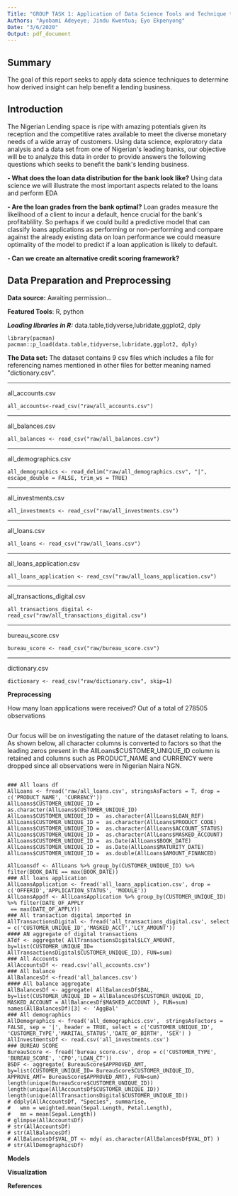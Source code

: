 ```yaml
---
Title: "GROUP TASK 1: Application of Data Science Tools and Technique to Improve a Lending Business"
Authors: "Ayobami Adeyeye; Jindu Kwentua; Eyo Ekpenyong"
Date: "3/6/2020"
Output: pdf_document
---
```




## Summary
The goal of this report seeks to apply data science techniques to determine how derived insight can help benefit a lending business.

## Introduction

The Nigerian Lending space is ripe with amazing potentials given its reception and the competitive rates available to meet the diverse monetary needs of a wide array of customers. Using data science, exploratory data analysis and a data set from one of Nigerian's leading banks, our objective will be to analyze this data in order to provide answers the following questions which seeks to benefit the bank's lending business.

**-	What does the loan data distribution for the bank look like?** Using data science  we will illustrate the most important aspects related to the loans and perform EDA

**-	Are the loan grades from the bank optimal?** Loan grades measure the likelihood of a client to incur a default, hence crucial for the bank's profitablility. So perhaps if we could build a predictive model that can classify loans applications as performing or non-performing and compare against the already existing data on loan performance we could measure optimality of the model to predict if a loan application is likely to default.

**-	Can we create an alternative credit scoring framework?**


## Data Preparation and Preprocessing

**Data source:** Awaiting permission...

**Featured Tools**: R, python

***Loading libraries in R:*** data.table,tidyverse,lubridate,ggplot2, dply

```{r library}
library(pacman)
pacman::p_load(data.table,tidyverse,lubridate,ggplot2, dply)
```
  
**The Data set:** The dataset contains 9 csv files which includes a file for referencing names mentioned in other files for better meaning named "dictionary.csv".
****
all_accounts.csv
```{r}
all_accounts<-read_csv("raw/all_accounts.csv")

```
****
all_balances.csv
```{r}
all_balances <- read_csv("raw/all_balances.csv")
```
****
all_demographics.csv
```{r}
all_demographics <- read_delim("raw/all_demographics.csv", "|", escape_double = FALSE, trim_ws = TRUE)

```
****
all_investments.csv
```{r}
all_investments <- read_csv("raw/all_investments.csv")
```
****
all_loans.csv
```{r}
all_loans <- read_csv("raw/all_loans.csv")
```
****
all_loans_application.csv
```{r}
all_loans_application <- read_csv("raw/all_loans_application.csv")
```
****
all_transactions_digital.csv
```{r}
all_transactions_digital <- read_csv("raw/all_transactions_digital.csv")
```
****
bureau_score.csv
```{r}
bureau_score <- read_csv("raw/bureau_score.csv")
```
****
dictionary.csv
```{r}
dictionary <- read_csv("raw/dictionary.csv", skip=1)
```
 

**Preprocessing**

How many loan applications were received? Out of a total of 278505 observations
```{r}

```


Our focus will be on investigating the nature of the dataset relating to loans. As shown below, all character columns is converted to factors so that the leading zeros present in the AllLoans$CUSTOMER_UNIQUE_ID column is retained and columns such as PRODUCT_NAME and CURRENCY were dropped since all observations were in Nigerian Naira NGN.
```{r}

### All loans df
AllLoans <- fread('raw/all_loans.csv', stringsAsFactors = T, drop = c('PRODUCT_NAME', 'CURRENCY'))
AllLoans$CUSTOMER_UNIQUE_ID =  as.character(AllLoans$CUSTOMER_UNIQUE_ID)
AllLoans$CUSTOMER_UNIQUE_ID =  as.character(AllLoans$LOAN_REF)
AllLoans$CUSTOMER_UNIQUE_ID =  as.character(AllLoans$PRODUCT_CODE)
AllLoans$CUSTOMER_UNIQUE_ID =  as.character(AllLoans$ACCOUNT_STATUS)
AllLoans$CUSTOMER_UNIQUE_ID =  as.character(AllLoans$MASKED_ACCOUNT)
AllLoans$CUSTOMER_UNIQUE_ID =  as.Date(AllLoans$BOOK_DATE)
AllLoans$CUSTOMER_UNIQUE_ID =  as.Date(AllLoans$MATURITY_DATE)
AllLoans$CUSTOMER_UNIQUE_ID =  as.double(AllLoans$AMOUNT_FINANCED)
```


```{r}
AllLoansdf <- AllLoans %>% group_by(CUSTOMER_UNIQUE_ID) %>% filter(BOOK_DATE == max(BOOK_DATE))
### All loans application
AllLoansApplication <- fread('all_loans_application.csv', drop = c('OFFERID','APPLICATION_STATUS', 'MODULE'))
AllLoansAppdf <- AllLoansApplication %>% group_by(CUSTOMER_UNIQUE_ID) %>% filter(DATE_OF_APPLY
 == max(DATE_OF_APPLY))
### All transaction digital imported in
AllTransactionsDigital <- fread('all_transactions_digital.csv', select = c('CUSTOMER_UNIQUE_ID','MASKED_ACCT','LCY_AMOUNT'))
#### AN aggregate of digital transactions
ATdf <- aggregate( AllTransactionsDigital$LCY_AMOUNT, by=list(CUSTOMER_UNIQUE_ID= AllTransactionsDigital$CUSTOMER_UNIQUE_ID), FUN=sum)
### All Accounts
AllAccountsDf <- read.csv('all_accounts.csv')
### All balance
AllBalancesDf <-fread('all_balances.csv')
#### All balance aggregate
AllBalancesDf <- aggregate( AllBalancesDf$BAL, by=list(CUSTOMER_UNIQUE_ID = AllBalancesDf$CUSTOMER_UNIQUE_ID, MASKED_ACCOUNT = AllBalancesDf$MASKED_ACCOUNT ), FUN=sum)
names(AllBalancesDf)[3] <- 'AggBal'
### All demographics
AllDemographics <- fread('all_demographics.csv',  stringsAsFactors = FALSE, sep = '|', header = TRUE, select = c('CUSTOMER_UNIQUE_ID', 'CUSTOMER_TYPE','MARITAL_STATUS','DATE_OF_BIRTH', 'SEX') )
AllInvestmentsDf <- read.csv('all_investments.csv')
### BUREAU SCORE
BureauScore <- fread('bureau_score.csv', drop = c('CUSTOMER_TYPE', 'BUREAU_SCORE', 'CPO','LOAN_CT'))
BSDF <- aggregate( BureauScore$APPROVED_AMT, by=list(CUSTOMER_UNIQUE_ID= BureauScore$CUSTOMER_UNIQUE_ID, APPROVE_AMT= BureauScore$APPROVED_AMT), FUN=sum)
length(unique(BureauScore$CUSTOMER_UNIQUE_ID)) 
length(unique(AllAccountsDf$CUSTOMER_UNIQUE_ID))
length(unique(AllTransactionsDigital$CUSTOMER_UNIQUE_ID))
# ddply(AllAccountsDf, "Species", summarise, 
#   wmn = weighted.mean(Sepal.Length, Petal.Length),
#   mn = mean(Sepal.Length))
# glimpse(AllAccountsDf)
# str(AllAccountsDf)
# str(AllBalancesDf)
# AllBalancesDf$VAL_DT <- mdy( as.character(AllBalancesDf$VAL_DT) )
# str(AllDemographicsDf)
```
**Models**

**Visualization**

**References**


